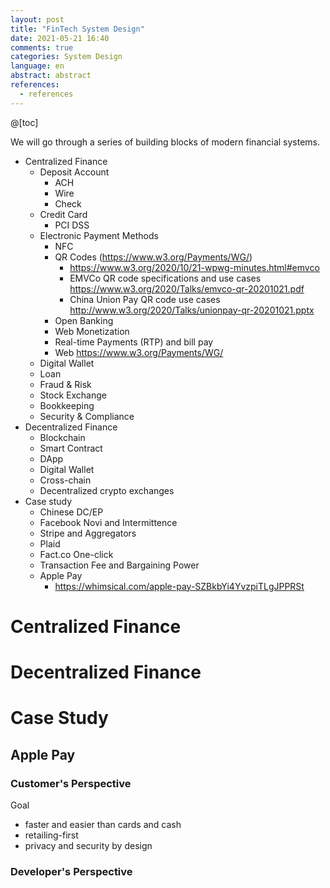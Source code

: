 ```yaml
---
layout: post
title: "FinTech System Design"
date: 2021-05-21 16:40
comments: true
categories: System Design
language: en
abstract: abstract
references:
  - references
---
```


@[toc]

We will go through a series of building blocks of modern financial systems.

* Centralized Finance
  * Deposit Account
    * ACH
    * Wire
    * Check
  * Credit Card
    * PCI DSS
  * Electronic Payment Methods
    * NFC
    * QR Codes (https://www.w3.org/Payments/WG/)
      * https://www.w3.org/2020/10/21-wpwg-minutes.html#emvco
      * EMVCo QR code specifications and use cases https://www.w3.org/2020/Talks/emvco-qr-20201021.pdf
      * China Union Pay QR code use cases http://www.w3.org/2020/Talks/unionpay-qr-20201021.pptx
    * Open Banking
    * Web Monetization
    * Real-time Payments (RTP) and bill pay
    * Web https://www.w3.org/Payments/WG/
  * Digital Wallet
  * Loan
  * Fraud & Risk
  * Stock Exchange
  * Bookkeeping
  * Security & Compliance
* Decentralized Finance
  * Blockchain
  * Smart Contract
  * DApp
  * Digital Wallet
  * Cross-chain
  * Decentralized crypto exchanges
* Case study
  * Chinese DC/EP
  * Facebook Novi and Intermittence
  * Stripe and Aggregators
  * Plaid
  * Fact.co One-click
  * Transaction Fee and Bargaining Power
  * Apple Pay
    * https://whimsical.com/apple-pay-SZBkbYi4YvzpiTLgJPPRSt


# Centralized Finance

# Decentralized Finance

# Case Study

## Apple Pay

### Customer's Perspective

Goal

* faster and easier than cards and cash
* retailing-first
* privacy and security by design



### Developer's Perspective
